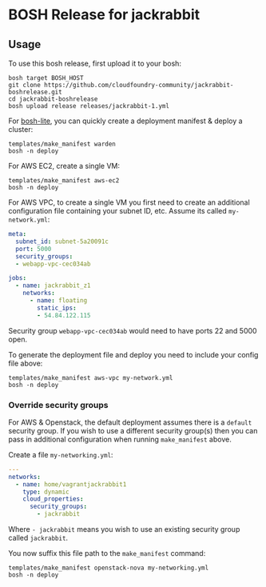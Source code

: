 # BOSH Release for jackrabbit

## Usage

To use this bosh release, first upload it to your bosh:

```
bosh target BOSH_HOST
git clone https://github.com/cloudfoundry-community/jackrabbit-boshrelease.git
cd jackrabbit-boshrelease
bosh upload release releases/jackrabbit-1.yml
```

For [bosh-lite](https://github.com/cloudfoundry/bosh-lite), you can quickly create a deployment manifest & deploy a cluster:

```
templates/make_manifest warden
bosh -n deploy
```

For AWS EC2, create a single VM:

```
templates/make_manifest aws-ec2
bosh -n deploy
```

For AWS VPC, to create a single VM you first need to create an additional configuration file containing your subnet ID, etc. Assume its called `my-network.yml`:

``` yaml
meta:
  subnet_id: subnet-5a20091c
  port: 5000
  security_groups:
  - webapp-vpc-cec034ab

jobs:
  - name: jackrabbit_z1
    networks:
      - name: floating
        static_ips:
        - 54.84.122.115
```

Security group `webapp-vpc-cec034ab` would need to have ports 22 and 5000 open.

To generate the deployment file and deploy you need to include your config file above:

```
templates/make_manifest aws-vpc my-network.yml
bosh -n deploy
```


### Override security groups

For AWS & Openstack, the default deployment assumes there is a `default` security group. If you wish to use a different security group(s) then you can pass in additional configuration when running `make_manifest` above.

Create a file `my-networking.yml`:

``` yaml
---
networks:
  - name: home/vagrantjackrabbit1
    type: dynamic
    cloud_properties:
      security_groups:
        - jackrabbit
```

Where `- jackrabbit` means you wish to use an existing security group called `jackrabbit`.

You now suffix this file path to the `make_manifest` command:

```
templates/make_manifest openstack-nova my-networking.yml
bosh -n deploy
```
